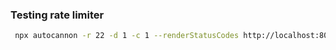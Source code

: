 ### Testing rate limiter

```bash
 npx autocannon -r 22 -d 1 -c 1 --renderStatusCodes http://localhost:8000/v1/health
```
